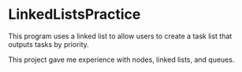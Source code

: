 # LinkedListsPractice

This program uses a linked list to allow users to create a task list that outputs tasks by priority.

This project gave me experience with nodes, linked lists, and queues.

